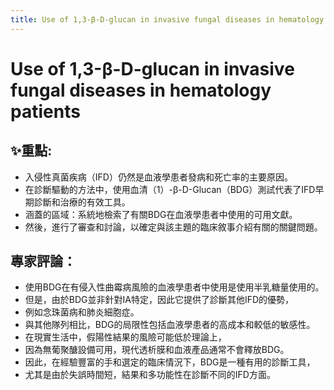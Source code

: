 ```yaml
---
title: Use of 1,3-β-D-glucan in invasive fungal diseases in hematology patients
---
```

# Use of 1,3-β-D-glucan in invasive fungal diseases in hematology patients

## ✨重點:
- 入侵性真菌疾病（IFD）仍然是血液學患者發病和死亡率的主要原因。
- 在診斷驅動的方法中，使用血清（1）-β-D-Glucan（BDG）測試代表了IFD早期診斷和治療的有效工具。
- 涵蓋的區域：系統地檢索了有關BDG在血液學患者中使用的可用文獻。
- 然後，進行了審查和討論，以確定與該主題的臨床敘事介紹有關的關鍵問題。

## 專家評論：
- 使用BDG在有侵入性曲霉病風險的血液學患者中使用是使用半乳糖量使用的。
- 但是，由於BDG並非針對IA特定，因此它提供了診斷其他IFD的優勢，
- 例如念珠菌病和肺炎細胞症。
- 與其他隊列相比，BDG的局限性包括血液學患者的高成本和較低的敏感性。
- 在現實生活中，假陽性結果的風險可能低於理論上，
- 因為無葡聚醣設備可用，現代透析膜和血液產品通常不會釋放BDG。
- 因此，在經驗豐富的手和選定的臨床情況下，BDG是一種有用的診斷工具，
- 尤其是由於失誤時間短，結果和多功能性在診斷不同的IFD方面。
